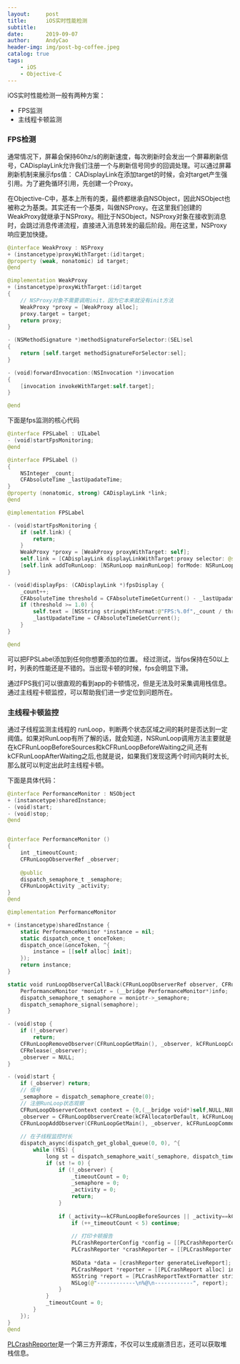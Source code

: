 ```yaml
---
layout:     post
title:      iOS实时性能检测
subtitle:   
date:       2019-09-07
author:     AndyCao
header-img: img/post-bg-coffee.jpeg
catalog: true
tags:
    - iOS
    - Objective-C
---
```


iOS实时性能检测一般有两种方案：
- FPS监测
- 主线程卡顿监测

### FPS检测
通常情况下，屏幕会保持60hz/s的刷新速度，每次刷新时会发出一个屏幕刷新信号，CADisplayLink允许我们注册一个与刷新信号同步的回调处理。可以通过屏幕刷新机制来展示fps值：
CADisplayLink在添加target的时候，会对target产生强引用。为了避免循环引用，先创建一个Proxy。

在Objective-C中，基本上所有的类，最终都继承自NSObject，因此NSObject也被称之为基类。其实还有一个基类，叫做NSProxy。在这里我们创建的WeakProxy就继承于NSProxy。相比于NSObject，NSProxy对象在接收到消息时，会跳过消息传递流程，直接进入消息转发的最后阶段。用在这里，NSProxy响应更加快捷。

```swift
@interface WeakProxy : NSProxy
+ (instancetype)proxyWithTarget:(id)target;
@property (weak, nonatomic) id target;
@end

@implementation WeakProxy
+ (instancetype)proxyWithTarget:(id)target
{
    // NSProxy对象不需要调用init，因为它本来就没有init方法
    WeakProxy *proxy = [WeakProxy alloc];
    proxy.target = target;
    return proxy;
}

- (NSMethodSignature *)methodSignatureForSelector:(SEL)sel
{
    return [self.target methodSignatureForSelector:sel];
}

- (void)forwardInvocation:(NSInvocation *)invocation
{
    [invocation invokeWithTarget:self.target];
}

@end
```
下面是fps监测的核心代码
```swift
@interface FPSLabel : UILabel
- (void)startFpsMonitoring;
@end

@interface FPSLabel ()
{
    NSInteger _count;
    CFAbsoluteTime _lastUpadateTime;
}
@property (nonatomic, strong) CADisplayLink *link;
@end

@implementation FPSLabel

- (void)startFpsMonitoring {
    if (self.link) {
        return;
    }
    WeakProxy *proxy = [WeakProxy proxyWithTarget: self];
    self.link = [CADisplayLink displayLinkWithTarget:proxy selector: @selector(displayFps:)];
    [self.link addToRunLoop: [NSRunLoop mainRunLoop] forMode: NSRunLoopCommonModes];
}

- (void)displayFps: (CADisplayLink *)fpsDisplay {
    _count++;
    CFAbsoluteTime threshold = CFAbsoluteTimeGetCurrent() - _lastUpadateTime;
    if (threshold >= 1.0) {
        self.text = [NSString stringWithFormat:@"FPS:%.0f",_count / threshold];
        _lastUpadateTime = CFAbsoluteTimeGetCurrent();
    }
}

@end
```
可以把FPSLabel添加到任何你想要添加的位置。
经过测试，当fps保持在50以上时，列表的性能还是不错的。当出现卡顿的时候，fps会明显下滑。

通过FPS我们可以很直观的看到app的卡顿情况，但是无法及时采集调用栈信息。通过主线程卡顿监控，可以帮助我们进一步定位到问题所在。

### 主线程卡顿监控
通过子线程监测主线程的 runLoop，判断两个状态区域之间的耗时是否达到一定阈值。如果对RunLoop有所了解的话，就会知道，NSRunLoop调用方法主要就是在kCFRunLoopBeforeSources和kCFRunLoopBeforeWaiting之间,还有kCFRunLoopAfterWaiting之后,也就是说，如果我们发现这两个时间内耗时太长,那么就可以判定出此时主线程卡顿。

下面是具体代码：

```swift
@interface PerformanceMonitor : NSObject
+ (instancetype)sharedInstance;
- (void)start;
- (void)stop;
@end


@interface PerformanceMonitor ()
{
    int _timeoutCount;
    CFRunLoopObserverRef _observer;
    
    @public
    dispatch_semaphore_t _semaphore;
    CFRunLoopActivity _activity;
}
@end

@implementation PerformanceMonitor

+ (instancetype)sharedInstance {
    static PerformanceMonitor *instance = nil;
    static dispatch_once_t onceToken;
    dispatch_once(&onceToken, ^{
        instance = [[self alloc] init];
    });
    return instance;
}

static void runLoopObserverCallBack(CFRunLoopObserverRef observer, CFRunLoopActivity activity, void *info) {
    PerformanceMonitor *moniotr = (__bridge PerformanceMonitor*)info;
    dispatch_semaphore_t semaphore = moniotr->_semaphore;
    dispatch_semaphore_signal(semaphore);
}

- (void)stop {
    if (!_observer)
        return;
    CFRunLoopRemoveObserver(CFRunLoopGetMain(), _observer, kCFRunLoopCommonModes);
    CFRelease(_observer);
    _observer = NULL;
}

- (void)start {
    if (_observer) return;
    // 信号
    _semaphore = dispatch_semaphore_create(0);
    // 注册RunLoop状态观察
    CFRunLoopObserverContext context = {0,(__bridge void*)self,NULL,NULL};
    _observer = CFRunLoopObserverCreate(kCFAllocatorDefault, kCFRunLoopAllActivities, YES, 0, &runLoopObserverCallBack, &context);
    CFRunLoopAddObserver(CFRunLoopGetMain(), _observer, kCFRunLoopCommonModes);
    
    // 在子线程监控时长
    dispatch_async(dispatch_get_global_queue(0, 0), ^{
        while (YES) {
            long st = dispatch_semaphore_wait(_semaphore, dispatch_time(DISPATCH_TIME_NOW, 50*NSEC_PER_MSEC));
            if (st != 0) {
                if (!_observer) {
                    _timeoutCount = 0;
                    _semaphore = 0;
                    _activity = 0;
                    return;
                }
                
                if (_activity==kCFRunLoopBeforeSources || _activity==kCFRunLoopAfterWaiting){
                    if (++_timeoutCount < 5) continue;
                        
                    // 打印卡顿报告
                    PLCrashReporterConfig *config = [[PLCrashReporterConfig alloc] initWithSignalHandlerType:PLCrashReporterSignalHandlerTypeBSD symbolicationStrategy:PLCrashReporterSymbolicationStrategyAll];
                    PLCrashReporter *crashReporter = [[PLCrashReporter alloc] initWithConfiguration:config];
                    
                    NSData *data = [crashReporter generateLiveReport];
                    PLCrashReport *reporter = [[PLCrashReport alloc] initWithData:data error:NULL];
                    NSString *report = [PLCrashReportTextFormatter stringValueForCrashReport:reporter withTextFormat:PLCrashReportTextFormatiOS];
                    NSLog(@"------------\n%@\n------------", report);
                }
            }
            _timeoutCount = 0;
        }
    });
}
@end
```
[PLCrashReporter](https://github.com/microsoft/plcrashreporter)是一个第三方开源库，不仅可以生成崩溃日志，还可以获取堆栈信息。